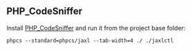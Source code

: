 PHP_CodeSniffer
---------------

Install [PHP_CodeSniffer](https://github.com/squizlabs/PHP_CodeSniffer) and run it from the project base folder:

    phpcs --standard=phpcs/jaxl --tab-width=4 ./ ./jaxlctl
